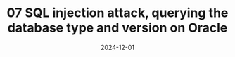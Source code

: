 ---
title: "07 SQL injection attack, querying the database type and version on Oracle"
collection: publications
category: portswigger
permalink: /publications/07_SQL injection attack, querying the database type and version on Oracle
excerpt: 'Este laboratorio contiene una vulnerabilidad de inyección SQL en el campo de categoría de producto. Para resolver el laboratorio, realizamos un ataque de inyección SQL basado en UNION que consulta el tipo y la versión de la base de datos en Oracle.'
date: 2024-12-01
#venue: 'Journal 1'
#slidesurl: 'http://academicpages.github.io/files/slides1.pdf'
#paperurl: 'http://academicpages.github.io/files/paper1.pdf'
citation: 'SQL injection attack, querying the database type and version on Oracle'
---